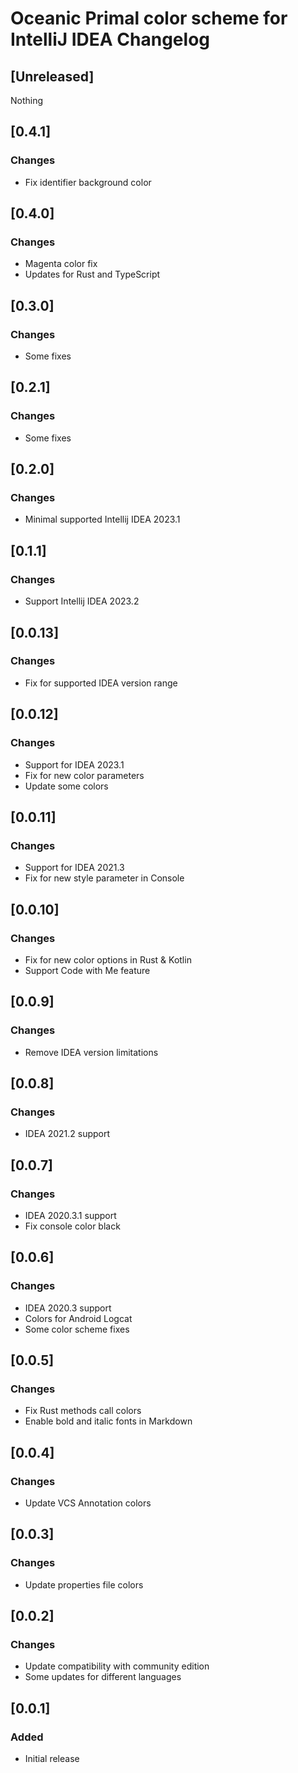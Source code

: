 <!-- Keep a Changelog guide -> https://keepachangelog.com -->

# Oceanic Primal color scheme for IntelliJ IDEA Changelog

## [Unreleased]

Nothing

## [0.4.1]

### Changes

- Fix identifier background color

## [0.4.0]

### Changes

- Magenta color fix
- Updates for Rust and TypeScript

## [0.3.0]

### Changes

- Some fixes

## [0.2.1]

### Changes

- Some fixes

## [0.2.0]

### Changes

- Minimal supported Intellij IDEA 2023.1

## [0.1.1]

### Changes

- Support Intellij IDEA 2023.2

## [0.0.13]

### Changes

- Fix for supported IDEA version range

## [0.0.12]

### Changes

- Support for IDEA 2023.1
- Fix for new color parameters
- Update some colors

## [0.0.11]

### Changes

- Support for IDEA 2021.3
- Fix for new style parameter in Console

## [0.0.10]

### Changes

- Fix for new color options in Rust & Kotlin
- Support Code with Me feature

## [0.0.9]

### Changes

- Remove IDEA version limitations

## [0.0.8]

### Changes

- IDEA 2021.2 support

## [0.0.7]

### Changes

-   IDEA 2020.3.1 support
-   Fix console color black

## [0.0.6]

### Changes

-   IDEA 2020.3 support
-   Colors for Android Logcat
-   Some color scheme fixes

## [0.0.5]

### Changes

-   Fix Rust methods call colors
-   Enable bold and italic fonts in Markdown

## [0.0.4]

### Changes

-   Update VCS Annotation colors

## [0.0.3]

### Changes

-   Update properties file colors

## [0.0.2]

### Changes

-   Update compatibility with community edition
-   Some updates for different languages

## [0.0.1]

### Added

-   Initial release
